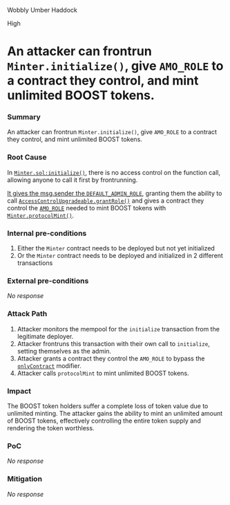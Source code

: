Wobbly Umber Haddock

High

# An attacker can frontrun `Minter.initialize()`, give `AMO_ROLE` to a contract they control, and mint unlimited BOOST tokens.

### Summary

An attacker can frontrun `Minter.initialize()`, give `AMO_ROLE` to a contract they control, and mint unlimited BOOST tokens.

### Root Cause

In [`Minter.sol:initialize()`](https://github.com/sherlock-audit/2024-10-axion/blob/c65e662999d0c79439703fc6713814b4ad023e01/liquidity-amo/contracts/Minter.sol#L41-L52), there is no access control on the function call, allowing anyone to call it first by frontrunning.

[It gives the msg.sender the `DEFAULT_ADMIN_ROLE`](https://github.com/sherlock-audit/2024-10-axion/blob/main/liquidity-amo/contracts/Minter.sol#L44), granting them the ability to call [`AccessControlUpgradeable.grantRole()`](https://github.com/OpenZeppelin/openzeppelin-contracts-upgradeable/blob/5ffedf46f77bed03e714913df1beff2d71611f0a/contracts/access/AccessControlUpgradeable.sol#L126-L138) and gives a contract they control the [`AMO_ROLE`](https://github.com/sherlock-audit/2024-10-axion/blob/c65e662999d0c79439703fc6713814b4ad023e01/liquidity-amo/contracts/Minter.sol#L26) needed to mint BOOST tokens with [`Minter.protocolMint()`](https://github.com/sherlock-audit/2024-10-axion/blob/c65e662999d0c79439703fc6713814b4ad023e01/liquidity-amo/contracts/Minter.sol#L87-L90).

### Internal pre-conditions

1. Either the `Minter` contract needs to be deployed but not yet initialized
2. Or the `Minter` contract needs to be deployed and initialized in 2 different transactions

### External pre-conditions

_No response_

### Attack Path

1. Attacker monitors the mempool for the `initialize` transaction from the legitimate deployer.
2. Attacker frontruns this transaction with their own call to `initialize`, setting themselves as the admin.
3. Attacker grants a contract they control the `AMO_ROLE` to bypass the [`onlyContract`](https://github.com/sherlock-audit/2024-10-axion/blob/c65e662999d0c79439703fc6713814b4ad023e01/liquidity-amo/contracts/Minter.sol#L31-L34) modifier.
4. Attacker calls `protocolMint` to mint unlimited BOOST tokens. 

### Impact

The BOOST token holders suffer a complete loss of token value due to unlimited minting. The attacker gains the ability to mint an unlimited amount of BOOST tokens, effectively controlling the entire token supply and rendering the token worthless.

### PoC

_No response_

### Mitigation

_No response_